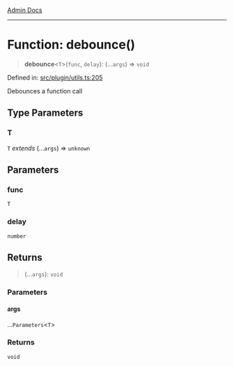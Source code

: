 [Admin Docs](/)

***

# Function: debounce()

> **debounce**\<`T`\>(`func`, `delay`): (...`args`) => `void`

Defined in: [src/plugin/utils.ts:205](https://github.com/gautam-divyanshu/talawa-api/blob/84910820371ade6fdca33545b3a0fc1e929731b2/src/plugin/utils.ts#L205)

Debounces a function call

## Type Parameters

### T

`T` *extends* (...`args`) => `unknown`

## Parameters

### func

`T`

### delay

`number`

## Returns

> (...`args`): `void`

### Parameters

#### args

...`Parameters`\<`T`\>

### Returns

`void`

